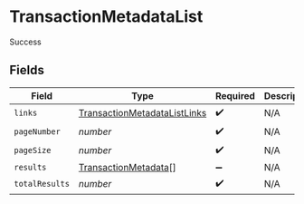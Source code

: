 # TransactionMetadataList

Success


## Fields

| Field                                                                               | Type                                                                                | Required                                                                            | Description                                                                         |
| ----------------------------------------------------------------------------------- | ----------------------------------------------------------------------------------- | ----------------------------------------------------------------------------------- | ----------------------------------------------------------------------------------- |
| `links`                                                                             | [TransactionMetadataListLinks](../../models/shared/transactionmetadatalistlinks.md) | :heavy_check_mark:                                                                  | N/A                                                                                 |
| `pageNumber`                                                                        | *number*                                                                            | :heavy_check_mark:                                                                  | N/A                                                                                 |
| `pageSize`                                                                          | *number*                                                                            | :heavy_check_mark:                                                                  | N/A                                                                                 |
| `results`                                                                           | [TransactionMetadata](../../models/shared/transactionmetadata.md)[]                 | :heavy_minus_sign:                                                                  | N/A                                                                                 |
| `totalResults`                                                                      | *number*                                                                            | :heavy_check_mark:                                                                  | N/A                                                                                 |